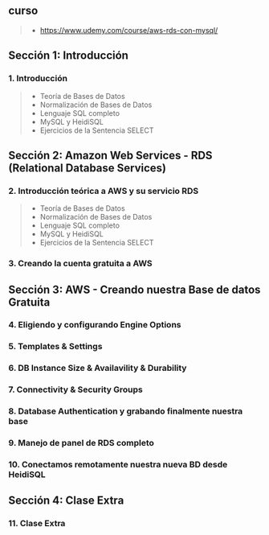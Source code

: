 
## curso
>- https://www.udemy.com/course/aws-rds-con-mysql/

## Sección 1: Introducción

### 1. Introducción
>- Teoría de Bases de Datos
>- Normalización de Bases de Datos
>- Lenguaje SQL completo
>- MySQL y HeidiSQL
>- Ejercicios de la Sentencia SELECT

## Sección 2: Amazon Web Services - RDS (Relational Database Services)

### 2. Introducción teórica a AWS y su servicio RDS
>- Teoría de Bases de Datos
>- Normalización de Bases de Datos
>- Lenguaje SQL completo
>- MySQL y HeidiSQL
>- Ejercicios de la Sentencia SELECT

### 3. Creando la cuenta gratuita a AWS

## Sección 3: AWS - Creando nuestra Base de datos Gratuita

### 4. Eligiendo y configurando Engine Options

### 5. Templates & Settings

### 6. DB Instance Size & Availavility & Durability

### 7. Connectivity & Security Groups

### 8. Database Authentication y grabando finalmente nuestra base

### 9. Manejo de panel de RDS completo

### 10. Conectamos remotamente nuestra nueva BD desde HeidiSQL

## Sección 4: Clase Extra

### 11. Clase Extra